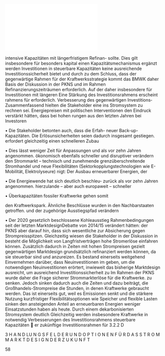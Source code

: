 ![./pages/page60.pdf](../assets/./pages/page60.pdf)




intensive Kapazitäten mit längerfristigem Refinan-
sollte. Dies gilt insbesondere für besonders kapital­
einen Kapazitätsmechanismus ergänzt werden
Investitionen in steuerbare Kapazitäten keine ausreichende Investitionssicherheit bietet und durch
zu dem Schluss, dass der gegenwärtige Rahmen für
der Kraftwerksstrategie kommt das BMWK daher
Basis der Diskussion in der PKNS und im Rahmen
Refinanzierungszeiträumen erforderlich. Auf der
daher insbesondere für Investitionen mit längeren
Eine Stärkung des Investitionsrahmens erscheint
rahmens für erforderlich.
Verbesserung des gegenwärtigen Investitions­
Zusammenfassend hielten die Stakeholder eine
ins Stromsystem zu rechnen sei.
Energiepreisen mit politischen Interventionen
den Eindruck verstärkt hätten, dass bei hohen
rungen aus den letzten Jahren bei Investoren

• Die Stakeholder betonten auch, dass die Erfah-
neuer Back-up-Kapazitäten. Die Erlösunsicherheiten seien dadurch insgesamt gestiegen.
erfordert gleichzeitig einen schnelleren Zubau

• Dies lässt weniger Zeit für Anpassungen und
als vor zehn Jahren angenommen.
ökonomisch ebenfalls schneller und disruptiver
verändern den Strommarkt – technisch und
zunehmende grenzüberschreitende Stromhandel und neue Flexibilitäten (Sektorkopplungstechnologien wie E-Mobilität, Elektrolyseure)
nigt: Der Ausbau erneuerbarer Energien, der

• Die Energiewende hat sich deutlich beschleu-
zurück als vor zehn Jahren angenommen.
hierzulande – aber auch europaweit – schneller

• Überkapazitäten fossiler Kraftwerke gehen somit

den Kraftwerkspark. Ähnliche Beschlüsse wurden in den Nachbarstaaten getroffen.
und der zugehörige Ausstiegspfad verändern

• Der 2020 gesetzlich beschlossene Kohleausstieg
Rahmenbedingungen seit der letzten MarktdesignDebatte von 2014/15 verändert hätten:
der PKNS aber darauf hin, dass sich wesentliche
zur Absicherung gegen Strompreisspitzen. Gleichzeitig wiesen die Stakeholder in der Diskussion in
besteht die Möglichkeit von Langfristverträgen
hohe Stromerlöse einfahren können. Zusätzlich
dadurch in Zeiten mit hohen Strompreisen gezielt
gegenwärtigen Marktdesign grundsätzlich refinanziert werden können, da sie steuerbar sind und
anzureizen. Es bestand einerseits weitgehend Einvernehmen darüber, dass Neuinvestitionen im
geben, um die notwendigen Neuinvestitionen
erörtert, inwieweit das bisherige Marktdesign ausreicht, um ausreichend Investitionssicherheit zu
Im Rahmen der PKNS wurde daher die Frage
sicherer Strommarkterlöse für die Kraftwerke.
zu senken. Jedoch sinken dadurch auch die Zeiten
und dazu beiträgt, die Großhandels-Strompreise
die Stunden, in denen Kraftwerke gebraucht werden. Das ist einerseits gut, weil es Emissionen senkt
und die stärkere Nutzung kurzfristiger Flexibilitätsoptionen wie Speicher und flexible Lasten sinken
den ansteigenden Anteil an erneuerbaren Energien
weniger Einsatzstunden haben als heute. Durch
einem dekarbonisierten Stromsystem deutlich
Gleichzeitig werden insbesondere Kraftwerke in
notwendig
Verbesserungen des Investitionsrahmens
steuerbare Kapazitäten
 er zukünftige Investitionsrahmen für
3.2.2 D

3 H A N D LU N G S F E L D E R U N D O P T I O N E N F Ü R D A S S T R O M M A R K T D E S I G N D E R Z U K U N F T

58
